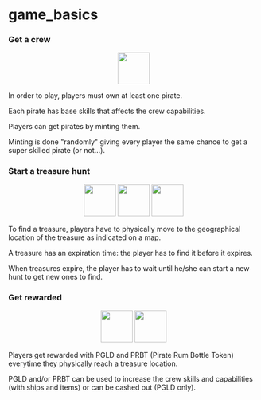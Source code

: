 # game\_basics

### Get a crew

<div align="center"><img src="../docs/overview/img/crew.png" alt="" width="64"></div>

In order to play, players must own at least one pirate.

Each pirate has base skills that affects the crew capabilities.

Players can get pirates by minting them.

Minting is done "randomly" giving every player the same chance to get a super skilled pirate (or not...).

### Start a treasure hunt

<div align="center"><img src="../docs/overview/img/rudder.png" alt="" width="64"> <img src="../docs/overview/img/shovel.png" alt="" width="64"> <img src="../docs/overview/img/chest.png" alt="" width="64"></div>

To find a treasure, players have to physically move to the geographical location of the treasure as indicated on a map.

A treasure has an expiration time: the player has to find it before it expires.

When treasures expire, the player has to wait until he/she can start a new hunt to get new ones to find.

### Get rewarded

<div align="center"><img src="../docs/overview/img/gold.png" alt="" width="64"> <img src="../docs/overview/img/rum.png" alt="" width="64"></div>

Players get rewarded with PGLD and PRBT (Pirate Rum Bottle Token) everytime they physically reach a treasure location.

PGLD and/or PRBT can be used to increase the crew skills and capabilities (with ships and items) or can be cashed out (PGLD only).
